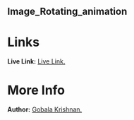 ## Image_Rotating_animation
# Links
<b>Live Link:</b> <a href="https://gkrizz.github.io/Image_Rotating_animation-/" target="_blank">Live Link.</a>

# More Info
<b>Author:</b> <a href="https://gkrizz.github.io/1-Portfolio/" target="_blank">Gobala Krishnan.</a>

